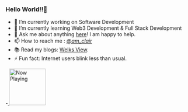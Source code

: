 ### Hello World!!👋

- 🔭 I’m currently working on Software Development
- 🌱 I’m currently learning Web3 Development & Full Stack Development
- 💬 Ask me about anything [here](https://www.instagram.com/_am_clair_/)! I am happy to help.
- 📫 How to reach me : [@_am_clair_](https://www.instagram.com/_am_clair_/)
- 📚 Read my blogs: [Welks View](https://medium.com/@clairwelk19).
- ⚡ Fun fact: Internet users blink less than usual.

-<a href="https://jvillegasd-spotify.vercel.app/api/song/?opened">
  <img src="https://jvillegasd-spotify.vercel.app/api/song" style="width:100px;height:100px;" alt="Now Playing">
</a>


<!--
**theeditor-19/theeditor-19** is a ✨ _special_ ✨ repository because its `README.md` (this file) appears on your GitHub profile.

Here are some ideas to get you started:

- 
- 🌱 I’m currently learning ...
- 👯 I’m looking to collaborate on ...
- 🤔 I’m looking for help with ...
- 💬 Ask me about ...
- 📫 How to reach me: ...
- 🎯 Portfolio site: [Portfolio](https://harshkumarkhatri.github.io/Portfolio-Site/index.html).
- 😄 Pronouns: ...
- ⚡ Fun fact: ...
-->
